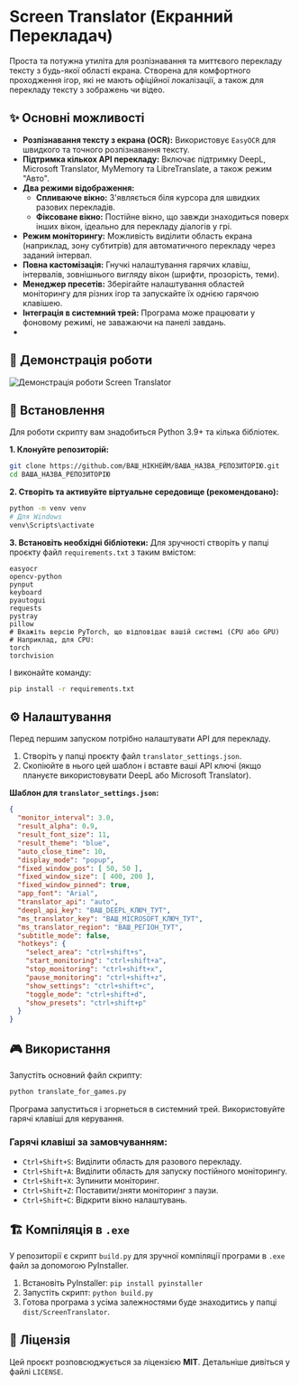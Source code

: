 # Screen Translator (Екранний Перекладач)

Проста та потужна утиліта для розпізнавання та миттєвого перекладу тексту з будь-якої області екрана. Створена для комфортного проходження ігор, які не мають офіційної локалізації, а також для перекладу тексту з зображень чи відео.

## ✨ Основні можливості

  * **Розпізнавання тексту з екрана (OCR):** Використовує `EasyOCR` для швидкого та точного розпізнавання тексту.
  * **Підтримка кількох API перекладу:** Включає підтримку DeepL, Microsoft Translator, MyMemory та LibreTranslate, а також режим "Авто".
  * **Два режими відображення:**
      * **Спливаюче вікно:** З'являється біля курсора для швидких разових перекладів.
      * **Фіксоване вікно:** Постійне вікно, що завжди знаходиться поверх інших вікон, ідеально для перекладу діалогів у грі.
  * **Режим моніторингу:** Можливість виділити область екрана (наприклад, зону субтитрів) для автоматичного перекладу через заданий інтервал.
  * **Повна кастомізація:** Гнучкі налаштування гарячих клавіш, інтервалів, зовнішнього вигляду вікон (шрифти, прозорість, теми).
  * **Менеджер пресетів:** Зберігайте налаштування областей моніторингу для різних ігор та запускайте їх однією гарячою клавішею.
  * **Інтеграція в системний трей:** Програма може працювати у фоновому режимі, не заважаючи на панелі завдань.
  * 
## 💯 Демонстрація роботи
![Демонстрація роботи Screen Translator](assets/demo.gif)

## 🚀 Встановлення

Для роботи скрипту вам знадобиться Python 3.9+ та кілька бібліотек.

**1. Клонуйте репозиторій:**

```bash
git clone https://github.com/ВАШ_НІКНЕЙМ/ВАША_НАЗВА_РЕПОЗИТОРІЮ.git
cd ВАША_НАЗВА_РЕПОЗИТОРІЮ
```

**2. Створіть та активуйте віртуальне середовище (рекомендовано):**

```bash
python -m venv venv
# Для Windows
venv\Scripts\activate
```

**3. Встановіть необхідні бібліотеки:**
Для зручності створіть у папці проєкту файл `requirements.txt` з таким вмістом:

```
easyocr
opencv-python
pynput
keyboard
pyautogui
requests
pystray
pillow
# Вкажіть версію PyTorch, що відповідає вашій системі (CPU або GPU)
# Наприклад, для CPU:
torch
torchvision
```

І виконайте команду:

```bash
pip install -r requirements.txt
```

## ⚙️ Налаштування

Перед першим запуском потрібно налаштувати API для перекладу.

1.  Створіть у папці проєкту файл `translator_settings.json`.
2.  Скопіюйте в нього цей шаблон і вставте ваші API ключі (якщо плануєте використовувати DeepL або Microsoft Translator).

**Шаблон для `translator_settings.json`:**

```json
{
  "monitor_interval": 3.0,
  "result_alpha": 0.9,
  "result_font_size": 11,
  "result_theme": "blue",
  "auto_close_time": 10,
  "display_mode": "popup",
  "fixed_window_pos": [ 50, 50 ],
  "fixed_window_size": [ 400, 200 ],
  "fixed_window_pinned": true,
  "app_font": "Arial",
  "translator_api": "auto",
  "deepl_api_key": "ВАШ_DEEPL_КЛЮЧ_ТУТ",
  "ms_translator_key": "ВАШ_MICROSOFT_КЛЮЧ_ТУТ",
  "ms_translator_region": "ВАШ_РЕГІОН_ТУТ",
  "subtitle_mode": false,
  "hotkeys": {
    "select_area": "ctrl+shift+s",
    "start_monitoring": "ctrl+shift+a",
    "stop_monitoring": "ctrl+shift+x",
    "pause_monitoring": "ctrl+shift+z",
    "show_settings": "ctrl+shift+c",
    "toggle_mode": "ctrl+shift+d",
    "show_presets": "ctrl+shift+p"
  }
}
```

## 🎮 Використання

Запустіть основний файл скрипту:

```bash
python translate_for_games.py
```

Програма запуститься і згорнеться в системний трей. Використовуйте гарячі клавіші для керування.

### Гарячі клавіші за замовчуванням:

  * `Ctrl+Shift+S`: Виділити область для разового перекладу.
  * `Ctrl+Shift+A`: Виділити область для запуску постійного моніторингу.
  * `Ctrl+Shift+X`: Зупинити моніторинг.
  * `Ctrl+Shift+Z`: Поставити/зняти моніторинг з паузи.
  * `Ctrl+Shift+C`: Відкрити вікно налаштувань.

## 🏗️ Компіляція в `.exe`

У репозиторії є скрипт `build.py` для зручної компіляції програми в `.exe` файл за допомогою PyInstaller.

1.  Встановіть PyInstaller: `pip install pyinstaller`
2.  Запустіть скрипт: `python build.py`
3.  Готова програма з усіма залежностями буде знаходитись у папці `dist/ScreenTranslator`.

## 📄 Ліцензія

Цей проєкт розповсюджується за ліцензією **MIT**. Детальніше дивіться у файлі `LICENSE`.
